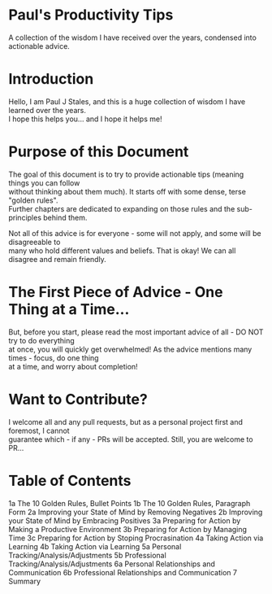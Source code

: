 # Paul's Productivity Tips

A collection of the wisdom I have received over the years, condensed into actionable advice. 

# Introduction
Hello, I am Paul J Stales, and this is a huge collection of wisdom I have learned over the years.  
I hope this helps you... and I hope it helps me!  

# Purpose of this Document

The goal of this document is to try to provide actionable tips (meaning things you can follow   
without thinking about them much). It starts off with some dense, terse "golden rules".   
Further chapters are dedicated to expanding on those rules and the sub-principles behind them.

Not all of this advice is for everyone - some will not apply, and some will be disagreeable to  
many who hold different values and beliefs. That is okay! We can all disagree and remain friendly.

# The First Piece of Advice - One Thing at a Time...

But, before you start, please read the most important advice of all - DO NOT try to do everything  
at once, you will quickly get overwhelmed! As the advice mentions many times - focus, do one thing  
at a time, and worry about completion!

# Want to Contribute?

I welcome all and any pull requests, but as a personal project first and foremost, I cannot  
guarantee which - if any - PRs will be accepted. Still, you are welcome to PR...

# Table of Contents
1a The 10 Golden Rules, Bullet Points
1b The 10 Golden Rules, Paragraph Form
2a Improving your State of Mind by Removing Negatives
2b Improving your State of Mind by Embracing Positives
3a Preparing for Action by Making a Productive Environment
3b Preparing for Action by Managing Time
3c Preparing for Action by Stoping Procrasination
4a Taking Action via Learning
4b Taking Action via Learning
5a Personal Tracking/Analysis/Adjustments
5b Professional Tracking/Analysis/Adjustments
6a Personal Relationships and Communication
6b Professional Relationships and Communication
7 Summary

